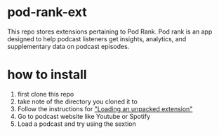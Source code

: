 # pod-rank-ext

This repo stores extensions pertaining to Pod Rank. Pod rank is an app designed to help podcast listeners get insights, analytics, and supplementary data on podcast episodes.


# how to install
1. first clone this repo
2. take note of the directory you cloned it to
3. Follow the instructions for ["Loading an unpacked extension"](https://developer.chrome.com/docs/extensions/mv3/getstarted/development-basics/#load-unpacked)
4. Go to podcast website like Youtube or Spotify
5. Load a podcast and try using the sextion

